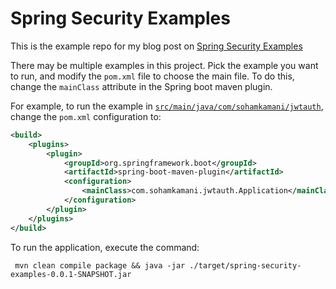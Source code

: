 # Spring Security Examples

This is the example repo for my blog post on [Spring Security Examples](java/spring-security)

There may be multiple examples in this project. Pick the example you want to run, and modify the `pom.xml` file to choose the main file. To do this, change the `mainClass` attribute in the Spring boot maven plugin.

For example, to run the example in [`src/main/java/com/sohamkamani/jwtauth`](src/main/java/com/sohamkamani/jwtauth), change the `pom.xml` configuration to:

```xml
<build>
    <plugins>
        <plugin>
            <groupId>org.springframework.boot</groupId>
            <artifactId>spring-boot-maven-plugin</artifactId>
            <configuration>
                <mainClass>com.sohamkamani.jwtauth.Application</mainClass>
            </configuration>
        </plugin>
    </plugins>
</build>
```

To run the application, execute the command:

```
 mvn clean compile package && java -jar ./target/spring-security-examples-0.0.1-SNAPSHOT.jar
```